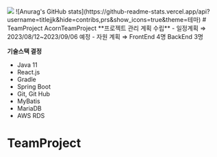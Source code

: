 <img src="https://capsule-render.vercel.app/api?type=soft&color=auto&height=200&section=header&text=TeamProject&fontSize=70" />
![Anurag's GitHub stats](https://github-readme-stats.vercel.app/api?username=titlejjk&hide=contribs,prs&show_icons=true&theme=테마)
# TeamProject
AcornTeamProject
**프로젝트 관리 계획 수립**
- 일정계획 ⇒ 2023/08/12~2023/09/06 예정
- 자원 계획 ⇒ FrontEnd 4명 BackEnd 3명

**기술스택 결정**
- Java 11
- React.js
- Gradle
- Spring Boot
- Git, Git Hub
- MyBatis
- MariaDB
- AWS RDS
# TeamProject
